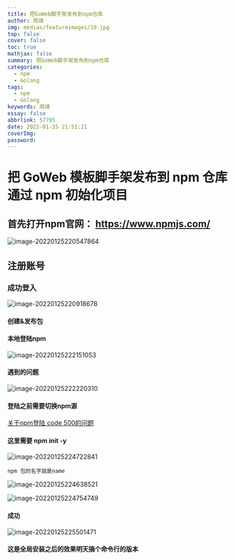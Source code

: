```yaml
---
title: 把GoWeb脚手架发布到npm仓库
author: 周靖
img: medias/featureimages/19.jpg
top: false
cover: false
toc: true
mathjax: false
summary: 把GoWeb脚手架发布到npm仓库
categories:
  - npm
  - Golang
tags:
  - npm
  - Golang
keywords: 周靖
essay: false
abbrlink: 57795
date: 2022-01-25 21:51:21
coverImg:
password:
---
```


# 把 GoWeb 模板脚手架发布到 npm 仓库通过 npm 初始化项目

## 首先打开npm官网： https://www.npmjs.com/

![image-20220125220547864](https://qiniuyun.code520.com.cn/images/20220125220555.png)

## 注册账号

### 成功登入

![image-20220125220918678](https://qiniuyun.code520.com.cn/images/20220125220918.png)

#### 创建&发布包

#### 本地登陆npm

![image-20220125222151053](https://qiniuyun.code520.com.cn/images/20220125222151.png)

#### 遇到的问题

![image-20220125222220310](https://qiniuyun.code520.com.cn/images/20220125222220.png)

#### 登陆之前需要切换npm源

[关于npm登陆 code 500的问题](https://blog.csdn.net/qq_29483485/article/details/117949698)

#### 这里需要 npm init -y

![image-20220125224722841](https://qiniuyun.code520.com.cn/images/20220125224722.png)

```
npm 包的名字就是name
```

![image-20220125224638521](https://qiniuyun.code520.com.cn/images/20220125224638.png)

![image-20220125224754749](https://qiniuyun.code520.com.cn/images/20220125224754.png)

#### 成功

![image-20220125225501471](https://qiniuyun.code520.com.cn/images/20220125225501.png)

#### 这是全局安装之后的效果明天搞个命令行的版本

